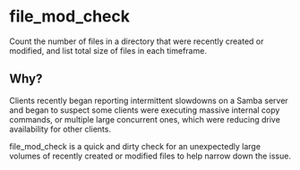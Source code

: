 # file_mod_check
Count the number of files in a directory that were recently created or modified, and list total size of files in each timeframe.

## Why?

Clients recently began reporting intermittent slowdowns on a Samba server and began to suspect some clients were executing massive internal copy commands, or multiple large concurrent ones, which were reducing drive availability for other clients.

file_mod_check is a quick and dirty check for an unexpectedly large volumes of recently created or modified files to help narrow down the issue.
